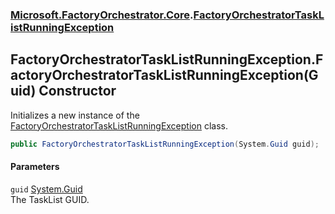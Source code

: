 ### [Microsoft.FactoryOrchestrator.Core](Microsoft_FactoryOrchestrator_Core.md 'Microsoft.FactoryOrchestrator.Core').[FactoryOrchestratorTaskListRunningException](Microsoft_FactoryOrchestrator_Core_FactoryOrchestratorTaskListRunningException.md 'Microsoft.FactoryOrchestrator.Core.FactoryOrchestratorTaskListRunningException')
## FactoryOrchestratorTaskListRunningException.FactoryOrchestratorTaskListRunningException(Guid) Constructor
Initializes a new instance of the [FactoryOrchestratorTaskListRunningException](Microsoft_FactoryOrchestrator_Core_FactoryOrchestratorTaskListRunningException.md 'Microsoft.FactoryOrchestrator.Core.FactoryOrchestratorTaskListRunningException') class.  
```csharp
public FactoryOrchestratorTaskListRunningException(System.Guid guid);
```
#### Parameters
<a name='Microsoft_FactoryOrchestrator_Core_FactoryOrchestratorTaskListRunningException_FactoryOrchestratorTaskListRunningException(System_Guid)_guid'></a>
`guid` [System.Guid](https://docs.microsoft.com/en-us/dotnet/api/System.Guid 'System.Guid')  
The TaskList GUID.
  
